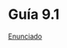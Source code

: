# Guía 9.1

[Enunciado](https://docs.google.com/document/d/1CU0OcgTaIACer6X2RgS5L4FSJUzIGfk9/preview)
